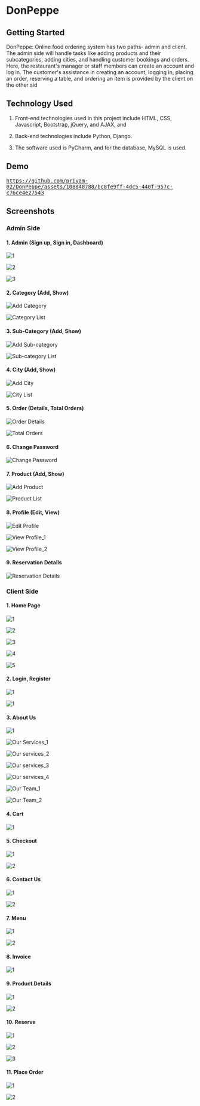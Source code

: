 # DonPeppe

## Getting Started
DonPeppe: Online food ordering system has two paths- admin and client. The
admin side will handle tasks like adding products and their subcategories, adding
cities, and handling customer bookings and orders. Here, the restaurant's manager
or staff members can create an account and log in. The customer's assistance in
creating an account, logging in, placing an order, reserving a table, and ordering an
item is provided by the client on the other sid

## Technology Used
1. Front-end technologies used in this project include HTML, CSS, Javascript,
Bootstrap, jQuery, and AJAX, and 

2. Back-end technologies include Python, Django.

3. The software used is PyCharm, and for the database, MySQL is used.


## Demo
<kbd>https://github.com/priyam-02/DonPeppe/assets/108848788/bc8fe9ff-4dc5-440f-957c-c76ce4e27543</kbd>




## Screenshots

### Admin Side
#### 1. Admin (Sign up, Sign in, Dashboard)
![1](https://github.com/priyam-02/DonPeppe/assets/108848788/d58bcb8f-6e67-4170-a5a0-cb366f024291)

![2](https://github.com/priyam-02/DonPeppe/assets/108848788/ddff92e2-631f-472a-b233-1f9d1752f23e)

![3](https://github.com/priyam-02/DonPeppe/assets/108848788/40a74b77-6ef6-4ede-b359-88dd056303fc)



#### 2. Category (Add, Show)
![Add Category](https://github.com/priyam-02/DonPeppe/assets/108848788/c1bef383-d21a-4407-a212-273276d831e4)

![Category List](https://github.com/priyam-02/DonPeppe/assets/108848788/c4881634-8fe5-4cec-9772-5545852e2531)



#### 3. Sub-Category (Add, Show)
![Add Sub-category](https://github.com/priyam-02/DonPeppe/assets/108848788/38cf8139-d9a6-442d-a819-0fc55e4a53ea)

![Sub-category List](https://github.com/priyam-02/DonPeppe/assets/108848788/6f1e1fed-b272-407a-a2d2-a08fcf3b8f3d)



#### 4. City (Add, Show)
![Add City](https://github.com/priyam-02/DonPeppe/assets/108848788/c7cc4c96-1897-40ee-a53c-50d44096ed1f)

![City List](https://github.com/priyam-02/DonPeppe/assets/108848788/01731384-2bd0-4dcf-9d39-8d74b7742e28)


#### 5. Order (Details, Total Orders)
![Order Details](https://github.com/priyam-02/DonPeppe/assets/108848788/80532f6d-4eb9-4ab0-8352-52b0058ee706)

![Total Orders](https://github.com/priyam-02/DonPeppe/assets/108848788/0cff907f-e66a-48c3-9ba2-8c249017b388)


#### 6. Change Password
![Change Password](https://github.com/priyam-02/DonPeppe/assets/108848788/c6775528-4ba0-49ea-87ee-762f1e72faac)

#### 7. Product (Add, Show)
![Add Product](https://github.com/priyam-02/DonPeppe/assets/108848788/9b43fba2-3df4-4fa8-8cdc-61d960cc4c3c)

![Product List](https://github.com/priyam-02/DonPeppe/assets/108848788/d0638374-41aa-42c8-a42a-7d37016a54bb)


#### 8. Profile (Edit, View)
![Edit Profile](https://github.com/priyam-02/DonPeppe/assets/108848788/9838d917-91bd-4eb7-aeb0-a4d0f057e3b7)

![View Profile_1](https://github.com/priyam-02/DonPeppe/assets/108848788/98eb17b0-3c57-48ed-9f8a-b7b245f7f2d1)

![View Profile_2](https://github.com/priyam-02/DonPeppe/assets/108848788/18100931-5801-42f0-9b81-fa8f4b415cef)



#### 9. Reservation Details
![Reservation Details](https://github.com/priyam-02/DonPeppe/assets/108848788/9ea105b0-5c3f-494f-8de9-7bbfa60bcc84)


### Client Side
#### 1. Home Page
![1](https://github.com/priyam-02/DonPeppe/assets/108848788/14e5aed6-5dd1-4d78-bca4-29c659236d4d)

![2](https://github.com/priyam-02/DonPeppe/assets/108848788/f8d5a038-ceee-4eaf-aaed-d91a7e85c63c)

![3](https://github.com/priyam-02/DonPeppe/assets/108848788/d8381074-b40e-45bc-b096-9beed903f78a)

![4](https://github.com/priyam-02/DonPeppe/assets/108848788/c114f44e-cb62-4341-8167-238089ef1fa9)

![5](https://github.com/priyam-02/DonPeppe/assets/108848788/70a8ad5e-e5f4-48ab-bb55-eb934e2caba9)



#### 2. Login, Register
![1](https://github.com/priyam-02/DonPeppe/assets/108848788/e926dbe1-ebf3-45f9-a007-879cbf506a12)

![1](https://github.com/priyam-02/DonPeppe/assets/108848788/0337bced-0c2a-4897-9317-cf906ea7a7f1)



#### 3. About Us
![1](https://github.com/priyam-02/DonPeppe/assets/108848788/a0be0a91-2321-4a1b-b6fe-e07123e3abfe)

![Our Services_1](https://github.com/priyam-02/DonPeppe/assets/108848788/795fd248-dd2f-4722-8d8d-3a24c6ba34d4)

![Our services_2](https://github.com/priyam-02/DonPeppe/assets/108848788/154f9eac-7cc5-4507-aa6f-0dcf8367e454)

![Our services_3](https://github.com/priyam-02/DonPeppe/assets/108848788/e868e7a6-de59-461b-9698-cafb0e566364)

![Our services_4](https://github.com/priyam-02/DonPeppe/assets/108848788/855494c9-be23-43bd-b199-a848e90ce9cd)

![Our Team_1](https://github.com/priyam-02/DonPeppe/assets/108848788/7ef8bda4-efc6-4ca2-b4bd-026814d87f55)

![Our Team_2](https://github.com/priyam-02/DonPeppe/assets/108848788/8d1aa1ab-9e6b-4d24-8eb0-49e007bcc181)




#### 4. Cart
![1](https://github.com/priyam-02/DonPeppe/assets/108848788/31a659fa-24a2-4811-bc2e-87e2736befb8)




#### 5. Checkout
![1](https://github.com/priyam-02/DonPeppe/assets/108848788/7fbfdf9b-8ae1-4e33-9119-d91d63c39d94)

![2](https://github.com/priyam-02/DonPeppe/assets/108848788/7709437b-65c8-4f0a-b4a2-77a4fe0cfe96)



#### 6. Contact Us
![1](https://github.com/priyam-02/DonPeppe/assets/108848788/5bfecd93-5b05-464e-b0a5-2a968c5aecd9)

![2](https://github.com/priyam-02/DonPeppe/assets/108848788/5e3e9028-0c5f-412e-83c5-0794caebf355)



#### 7. Menu

![1](https://github.com/priyam-02/DonPeppe/assets/108848788/c0d435cb-8077-488a-bd16-1082d9a4af16)

![2](https://github.com/priyam-02/DonPeppe/assets/108848788/b54e031e-d3fb-4933-bbfd-69f603dd25b2)



#### 8. Invoice
![1](https://github.com/priyam-02/DonPeppe/assets/108848788/7560d21b-0df1-4d1e-8cf7-a3bf4e950a5f)



#### 9. Product Details
![1](https://github.com/priyam-02/DonPeppe/assets/108848788/eb208eaf-7e95-43f0-b931-e808579b23ec)

![2](https://github.com/priyam-02/DonPeppe/assets/108848788/6034685b-3f0b-4154-83fa-34fb6b44aacd)



#### 10. Reserve
![1](https://github.com/priyam-02/DonPeppe/assets/108848788/7e7e06b9-34d3-48c3-a27d-398cbe048dad)

![2](https://github.com/priyam-02/DonPeppe/assets/108848788/c6f678d1-86ca-4524-95a2-764fce682d54)

![3](https://github.com/priyam-02/DonPeppe/assets/108848788/2e9fee49-9280-4608-99cb-793b7c5768fc)



#### 11. Place Order
![1](https://github.com/priyam-02/DonPeppe/assets/108848788/64dc41f3-d3a9-4a27-9dc0-9d6fc6d6fec9)

![2](https://github.com/priyam-02/DonPeppe/assets/108848788/35807c8e-71bf-43a6-850c-01365a1be920)























